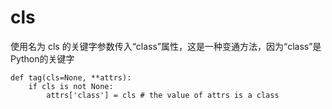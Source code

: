 # cls
使用名为 cls 的关键字参数传入“class”属性，这是一种变通方法，因为“class”是Python的关键字

```
def tag(cls=None, **attrs):
    if cls is not None:
        attrs['class'] = cls # the value of attrs is a class
```

